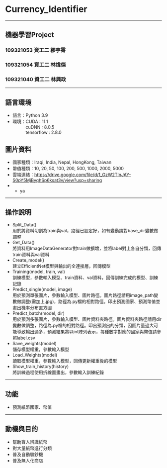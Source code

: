 # Currency_Identifier

---

## 機器學習Project
### 109321053 資工二 繆亭霄
### 109321054 資工二 林煒傑
### 109321040 資工二 林興政

---

## 語言環境
* 語言：Python 3.9
* 環境：CUDA : 11.1  
&emsp;&emsp;&emsp;cuDNN : 8.0.5  
&emsp;&emsp;&emsp;tensorflow : 2.8.0
       
## 圖片資料
* 國家種類：Iraqi, India, Nepal, HongKong, Taiwan
* 幣值種類：10, 20, 50, 100, 200, 500, 1000, 2000, 5000
* 雲端連結：https://drive.google.com/file/d/1_GzW2TInJAY-S0pY5MjByqhSp6ksat3v/view?usp=sharing
* * ya


---

## 操作說明
* Split_Data()  
  用於將資料切割為train與val，路徑已設定好，如有變動請對base_dir變數做調整
* Get_Data()  
  將資料用ImageDataGenerator對train做擴增，並將label對上各自分類，回傳train資料與val資料
* Create_model()  
  建立EfficientNet模型與輸出的全連接層，回傳模型
* Training(model, train, val)  
  訓練模型，參數輸入模型、train資料、val資料，回傳訓練完成的模型、訓練記錄
* Predict_single(model, image)  
  用於預測單張圖片，參數輸入模型、圖片路徑。圖片路徑請用image_path變數做調整(需加上.jpg)，路徑為.py檔的相對路徑。印出預測國家、預測幣值並畫出機率分布直方圖
* Predict_batch(model, dir)  
  用於預測多張圖片，參數輸入模型、圖片資料夾路徑。圖片資料夾路徑請用dir變數做調整，路徑為.py檔的相對路徑。印出預測出的分類，因圖片量過大可能導致輸出過多，預測結果將以int陣列表示，每種數字對應的國家與幣值請參照label.csv
* Save_weights(model)  
  儲存模型權重，參數輸入模型
* Load_Weights(model)  
  讀取模型權重，參數輸入模型，回傳更新權重後的模型
* Show_train_history(history)  
  將訓練過程使用折線圖畫出，參數輸入訓練紀錄

---

## 功能
* 預測紙幣國家、幣值

---

## 動機與目的
* 幫助盲人辨識紙幣
* 對大量紙幣進行分類
* 普及自動驗鈔機
* 普及無人化商店
